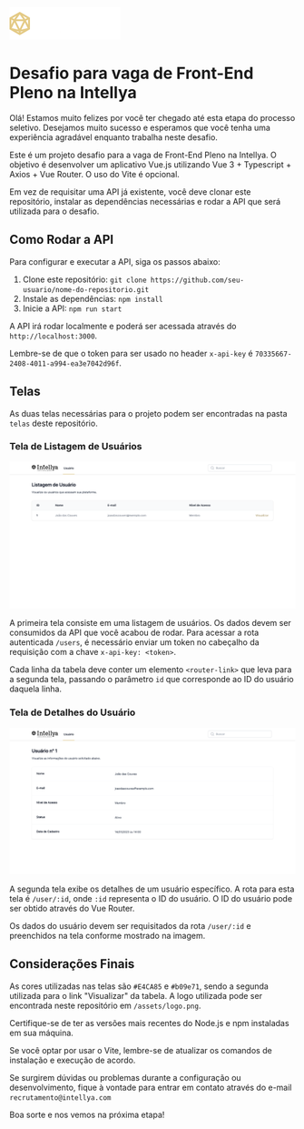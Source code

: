 ![Intellya Logo](./intellya.png)

# Desafio para vaga de Front-End Pleno na Intellya

Olá! Estamos muito felizes por você ter chegado até esta etapa do processo seletivo. Desejamos muito sucesso e esperamos que você tenha uma experiência agradável enquanto trabalha neste desafio. 

Este é um projeto desafio para a vaga de Front-End Pleno na Intellya. O objetivo é desenvolver um aplicativo Vue.js utilizando Vue 3 + Typescript + Axios + Vue Router. O uso do Vite é opcional.

Em vez de requisitar uma API já existente, você deve clonar este repositório, instalar as dependências necessárias e rodar a API que será utilizada para o desafio. 

## Como Rodar a API

Para configurar e executar a API, siga os passos abaixo:

1. Clone este repositório: `git clone https://github.com/seu-usuario/nome-do-repositorio.git`
2. Instale as dependências: `npm install`
3. Inicie a API: `npm run start`

A API irá rodar localmente e poderá ser acessada através do `http://localhost:3000`.

Lembre-se de que o token para ser usado no header `x-api-key` é `70335667-2408-4011-a994-ea3e7042d96f`.

## Telas

As duas telas necessárias para o projeto podem ser encontradas na pasta `telas` deste repositório.

### Tela de Listagem de Usuários

![Tela de Listagem de Usuários](/telas/tela-listagem-usuarios.png)

A primeira tela consiste em uma listagem de usuários. Os dados devem ser consumidos da API que você acabou de rodar. Para acessar a rota autenticada `/users`, é necessário enviar um token no cabeçalho da requisição com a chave `x-api-key: <token>`.

Cada linha da tabela deve conter um elemento `<router-link>` que leva para a segunda tela, passando o parâmetro `id` que corresponde ao ID do usuário daquela linha.

### Tela de Detalhes do Usuário

![Tela de Detalhes do Usuário](/telas/tela-detalhes-usuario.png)

A segunda tela exibe os detalhes de um usuário específico. A rota para esta tela é `/user/:id`, onde `:id` representa o ID do usuário. O ID do usuário pode ser obtido através do Vue Router.

Os dados do usuário devem ser requisitados da rota `/user/:id` e preenchidos na tela conforme mostrado na imagem.

## Considerações Finais

As cores utilizadas nas telas são `#E4CA85` e `#b09e71`, sendo a segunda utilizada para o link "Visualizar" da tabela. A logo utilizada pode ser encontrada neste repositório em `/assets/logo.png`.

Certifique-se de ter as versões mais recentes do Node.js e npm instaladas em sua máquina.

Se você optar por usar o Vite, lembre-se de atualizar os comandos de instalação e execução de acordo.

Se surgirem dúvidas ou problemas durante a configuração ou desenvolvimento, fique à vontade para entrar em contato através do e-mail `recrutamento@intellya.com`

Boa sorte e nos vemos na próxima etapa!
